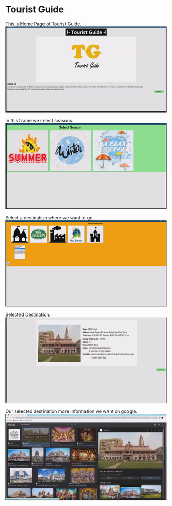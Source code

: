 # Tourist Guide

This is Home Page of Tourist Guide.
![Home Page](./outputs/Home%20Page.png)

In this frame we select seasons.
![Seasons](./outputs/Seasons.png)

Select a destination where we want to go.
![Destination](./outputs/Destination.png)

Selected Destination. 
![Selected Destination](./outputs/Selected%20Destination.png)

Our selected destination more information we want on google.
![Google Search](./outputs/Google%20Search.png)